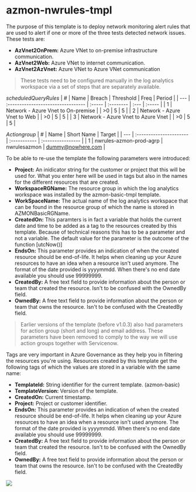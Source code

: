 # azmon-nwrules-tmpl

The purpose of this template is to deploy network monitoring alert rules that are used to alert if one or more of the three tests detected network issues. These tests are:

- **AzVnet2OnPrem:** Azure VNet to on-premise infrastructure communication.
- **AzVnet2Web:** Azure VNet to internet communication.
- **AzVnet2AzVnet:** Azure VNet to Azure VNet communication

> These tests need to be configured manually in the log analytics workspace via a set of steps that are separately available.

_scheduledQueryRules_
| #   | Name                               | Breach | Threshold | Freq | Period |
| --- | :--------------------------------- | :----- | :-------- | :--- | :----- |
| 1   | Network - Azure Vnet to On-premise |        | >0        | 5    | 5      |
| 2   | Network - Azure Vnet to Web        |        | >0        | 5    | 5      |
| 3   | Network - Azure Vnet to Azure Vnet |        | >0        | 5    | 5      |

_Actiongroup_
| #   | Name                    | Short Name   | Target            |
| --- | :---------------------- | :----------- | :---------------- |
| 1   | nwrules-azmon-prod-agrp | nwrulesazmon | dummy@nowhere.com |

To be able to re-use the template the following parameters were introduced:

- **Project:** An inidicator string for the customer or project that this will be used for. What you enter here will be used in tags but also in the names for the different resources that are created.
- **WorkspaceRGName:** The resource group in which the log analytics workspace was installed by the azmon-basic-tmpl template.
- **WorkSpaceName:** The actual name of the log analytics workspace that can be found in the resource group of which the name is stored in AZMONBasicRGName.
- **CreatedOn:** This paramters is in fact a variable that holds the current date and time to be added as a tag to the resources created by this template. Because of technical reasons this has to be a parameter and not a variable. The default value for the parameter is the outcome of the function [utcNow()]
- **EndsOn:** This parameter provides an indication of when the created resource should be end-of-life. It helps when cleaning up your Azure resources to have an idea when a resource isn't used anymore. The format of the date provided is yyyymmdd. When there's no end date available you should use 99999999.
- **CreatedBy:** A free text field to provide information about the person or team that created the resource. Isn't to be confused with the OwnedBy field.
- **OwnedBy:** A free text field to provide information about the person or team that owns the resource. Isn't to be confused with the CreatedBy field.

> Earlier versions of the template (before v1.0.3) also had parameters for action group (short and long) and email address. These parameters have been removed to comply to the way we will use action groups together with Servicenow.

Tags are very important in Azure Governance as they help you in filtering the resources you're using. Resources created by this template get the following tags of which the values are stored in a variable with the same name:

- **TemplateId:** String identifier for the current template. (azmon-basic)
- **TemplateVersion:** Version of the template.
- **CreatedOn:** Current timestamp.
- **Project:** Project or customer identifier.
- **EndsOn:** This parameter provides an indication of when the created resource should be end-of-life. It helps when cleaning up your Azure resources to have an idea when a resource isn't used anymore. The format of the date provided is yyyymmdd. When there's no end date available you should use 99999999.
- **CreatedBy:** A free text field to provide information about the person or team that created the resource. Isn't to be confused with the OwnedBy field.
- **OwnedBy:** A free text field to provide information about the person or team that owns the resource. Isn't to be confused with the CreatedBy field.

<a href="https://portal.azure.com/#create/Microsoft.Template/uri/https%3A%2F%2Fraw.githubusercontent.com%2Fmydur%2FARMtemplates%2Fmaster%2Fazmon-nwrules-tmpl%2F%5Fworking%2Ftemplate.json" target="_blank">
<img src="http://azuredeploy.net/deploybutton.png"/>
</a><br />
